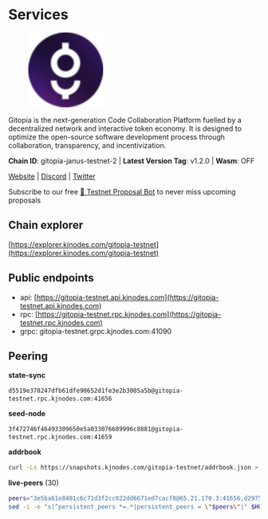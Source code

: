 # Services

<figure><img src="https://raw.githubusercontent.com/kj89/cosmos-images/main/logos/gitopia.png" width="150" alt=""><figcaption></figcaption></figure>

Gitopia is the next-generation Code Collaboration Platform fuelled by  a decentralized network and interactive token economy. It is designed  to optimize the open-source software development process through  collaboration, transparency, and incentivization.

**Chain ID**: gitopia-janus-testnet-2 | **Latest Version Tag**: v1.2.0 | **Wasm**: OFF

[Website](https://gitopia.com/) | [Discord](https://discord.gg/hFTXCGNYDZ) | [Twitter](https://twitter.com/gitopiaDAO)



Subscribe to our free [🤖 Testnet Proposal Bot](https://t.me/kjnodes_testnet_proposal_bot) to never miss upcoming proposals


## Chain explorer
[https://explorer.kjnodes.com/gitopia-testnet](https://explorer.kjnodes.com/gitopia-testnet)

## Public endpoints

* api: [https://gitopia-testnet.api.kjnodes.com](https://gitopia-testnet.api.kjnodes.com)
* rpc: [https://gitopia-testnet.rpc.kjnodes.com](https://gitopia-testnet.rpc.kjnodes.com)
* grpc: gitopia-testnet.grpc.kjnodes.com:41090

## Peering

**state-sync**

```text
d5519e378247dfb61dfe90652d1fe3e2b3005a5b@gitopia-testnet.rpc.kjnodes.com:41656
```

**seed-node**

```text
3f472746f46493309650e5a033076689996c8881@gitopia-testnet.rpc.kjnodes.com:41659
```

**addrbook**
```bash
curl -Ls https://snapshots.kjnodes.com/gitopia-testnet/addrbook.json > $HOME/.gitopia/config/addrbook.json
```

**live-peers** (30)
```bash
peers="3e5ba61e8481c6c71d3f2cc022dd6671ed7cacf8@65.21.170.3:41656,d2975b49708dc92ee3b7da1d72e3eee3119d1d0c@167.86.105.216:656,820024c34989e7605d9367847e1fc2d01ad763bd@65.109.92.235:30656,9c265cb98c21d6748822ca2bed0accacdd8449db@38.242.205.25:26656,d5519e378247dfb61dfe90652d1fe3e2b3005a5b@65.109.68.190:41656,bd7c6c83af99edf0ee5b857a99997fb9fc8f40a7@65.109.116.204:20556,f0a82f850a0da74c32836b125a52bdfd9a78fdd7@65.108.105.48:11356,7e0acc9368640587d09fe0b2ef9cba3549b0ba44@65.108.9.164:20556,a8e74ebf033def6fbb28d1b846d7a6c275ad2ef1@65.109.65.163:20556,4cd60a4dd4211d38d948a86a614f1fd8d3d274eb@75.119.153.139:656,9cd6d2477d278ef6ccffa5cc4e22fd0d9489cd23@85.10.199.157:34656,5c2a752c9b1952dbed075c56c600c3a79b58c395@195.3.220.140:27036,399d4e19186577b04c23296c4f7ecc53e61080cb@34.143.189.236:26656,314ee8896c9f9e39450dc25623f8019cf316ed60@38.242.135.124:26656,95fbdc6d62be17db6688222b15b57d3e795ed07a@167.86.84.102:656,37c3d29df83da59e5a258d413e2f89365ab05711@85.239.243.12:656,9912d5c8d59b7736b0702b18aeb386efe7e46f3f@164.68.111.239:656,5f4aee494e44d65f31753d7122f074f27b3ed8a2@95.216.162.25:656,1f0f03a1c845e810e5cfeb0d960639c637d049fe@154.26.131.130:36656,082e95b5d5351e68dcfb24dff802f9064cfd5a4c@65.109.92.241:51056,247dbc8048be7c024c5f5deee45c18bd2f19bc93@116.203.35.46:36656,007d2419fea80aee707d009af0153f5105c53379@38.242.139.164:656,8f5935761a8bc93c7eaf9fc8bb29b4b184269447@46.8.210.144:26656,9bb344d83fc1fafc4bce6b8e4a95b82f37ac4f31@82.208.20.136:26656,eaa9978430e55663346eb61312cd5ecc21448b25@38.242.139.153:656,b745e0c6a1e0c7ec248ec274cfd038ed4bc4c2cf@65.21.134.202:26356,cf97c77d4f28c3bd619efe10f4f9aa404f246853@161.97.154.51:26656,d318a60a25b7a84322a8083709ff8e8bbe82ddb7@65.108.13.154:26656,8bec864d68a2542233ba37ac94c723fdf0b8e175@45.151.122.136:656,7da6c90fe420bca73b5274884236134acf49d565@35.168.32.254:26656"
sed -i -e "s|^persistent_peers *=.*|persistent_peers = \"$peers\"|" $HOME/.gitopia/config/config.toml
```
